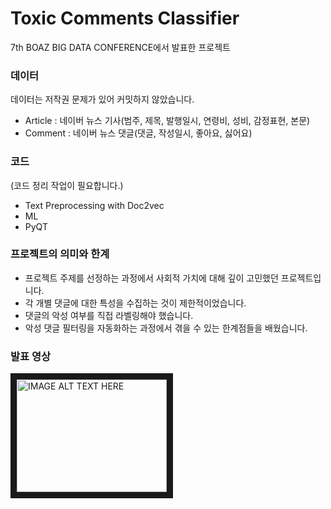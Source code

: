 # Toxic Comments Classifier
7th BOAZ BIG DATA CONFERENCE에서 발표한 프로젝트

### 데이터
데이터는 저작권 문제가 있어 커밋하지 않았습니다.

* Article : 네이버 뉴스 기사(범주, 제목, 발행일시, 연령비, 성비, 감정표현, 본문)
* Comment : 네이버 뉴스 댓글(댓글, 작성일시, 좋아요, 싫어요)

### 코드
(코드 정리 작업이 필요합니다.)
* Text Preprocessing with Doc2vec
* ML
* PyQT

### 프로젝트의 의미와 한계
* 프로젝트 주제를 선정하는 과정에서 사회적 가치에 대해 깊이 고민했던 프로젝트입니다.
* 각 개별 댓글에 대한 특성을 수집하는 것이 제한적이었습니다.
* 댓글의 악성 여부를 직접 라벨링해야 했습니다.
* 악성 댓글 필터링을 자동화하는 과정에서 겪을 수 있는 한계점들을 배웠습니다.

### 발표 영상
<a href="https://www.youtube.com/watch?v=TkLrDL0XnkM" target="_blank"><img src="http://img.youtube.com/vi/TkLrDL0XnkM/0.jpg" 
alt="IMAGE ALT TEXT HERE" width="240" height="180" border="10" /></a>
